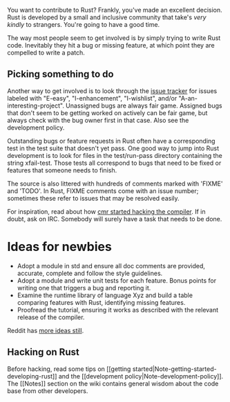 You want to contribute to Rust? Frankly, you've made an excellent decision. Rust is developed by a small and inclusive community that take's *very kindly* to strangers. You're going to have a good time.

The way most people seem to get involved is by simply trying to write Rust code. Inevitably they hit a bug or missing feature, at which point they are compelled to write a patch.

## Picking something to do

Another way to get involved is to look through the [issue tracker] for issues labeled with "E-easy", "I-enhancement", "I-wishlist", and/or "A-an-interesting-project". Unassigned bugs are always fair game. Assigned bugs that don't seem to be getting worked on actively can be fair game, but always check with the bug owner first in that case. Also see the development policy.

Outstanding bugs or feature requests in Rust often have a corresponding test in the test suite that doesn't yet pass. One good way to jump into Rust development is to look for files in the test/run-pass directory containing the string xfail-test. Those tests all correspond to bugs that need to be fixed or features that someone needs to finish.

The source is also littered with hundreds of comments marked with 'FIXME' and 'TODO'. In Rust, FIXME comments come with an issue number; sometimes these refer to issues that may be resolved easily.

For inspiration, read about how [cmr started hacking the compiler]. If in doubt, ask on IRC. Somebody will surely have a task that needs to be done.

# Ideas for newbies

* Adopt a module in std and ensure all doc comments are provided, accurate, complete and follow the style guidelines.
* Adopt a module and write unit tests for each feature. Bonus points for writing one that triggers a bug and reporting it.
* Examine the runtime library of language Xyz and build a table comparing features with Rust, identifying missing features.
* Proofread the tutorial, ensuring it works as described with the relevant release of the compiler.

Reddit has [more ideas still](http://www.reddit.com/r/rust/comments/1grj61/feed_us_some_low_hanging_fruit/).

## Hacking on Rust

Before hacking, read some tips on [[getting started|Note-getting-started-developing-rust]] and the [[development policy|Note-development-policy]]. The [[Notes]] section on the wiki contains general wisdom about the code base from other developers.

[issue tracker]: http://github.com/mozilla/rust/issues
[contributing]: https://github.com/mozilla/rust/blob/master/CONTRIBUTING.md
[cmr started hacking the compiler]: http://cmr.github.io/blog/2013/06/23/how-i-got-started-with-rust/
